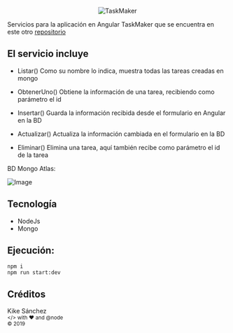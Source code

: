 <p align="center">
  <img src="https://kike.pe/angular-lab/taskmaker/logo.png" alt="TaskMaker"/>
</p>

Servicios para la aplicación en Angular TaskMaker que se encuentra en este otro [repositorio](https://github.com/KikeSan/ngToDoApp)

## El servicio incluye

- Listar()
  Como su nombre lo indica, muestra todas las tareas creadas en mongo

- ObtenerUno()
  Obtiene la información de una tarea, recibiendo como parámetro el id

- Insertar()
  Guarda la información recibida desde el formulario en Angular en la BD

- Actualizar()
  Actualiza la información cambiada en el formulario en la BD

- Eliminar()
  Elimina una tarea, aquí también recibe como parámetro el id de la tarea

BD Mongo Atlas:

![Image](https://kike.pe/angular-lab/taskmaker/5.png)

## Tecnología

- NodeJs
- Mongo

## Ejecución:

```console
npm i
npm run start:dev
```

## Créditos

Kike Sánchez  
<sub></> with ♥ and @node </sub>  
<sub>© 2019</sub>
